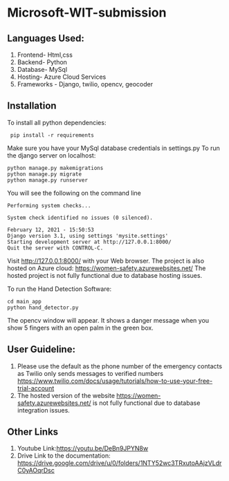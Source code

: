 # Microsoft-WIT-submission
## Languages Used:
1. Frontend- Html,css
2. Backend- Python
3. Database- MySql
4. Hosting- Azure Cloud Services
5. Frameworks - Django, twilio, opencv, geocoder
## Installation
To install all python dependencies:
```
 pip install -r requirements
```
Make sure you have your MySql database credentials in settings.py
To run the django server on localhost:
```
python manage.py makemigrations 
python manage.py migrate
python manage.py runserver
```
You will see the following on the command line
```
Performing system checks...

System check identified no issues (0 silenced).

February 12, 2021 - 15:50:53
Django version 3.1, using settings 'mysite.settings'
Starting development server at http://127.0.0.1:8000/
Quit the server with CONTROL-C.
```

Visit http://127.0.0.1:8000/ with your Web browser.
The project is also hosted on Azure cloud: https://women-safety.azurewebsites.net/
The hosted project is not fully functional due to database hosting issues.

To run the Hand Detection Software: 
```
cd main_app 
python hand_detector.py
```
The opencv window will appear. It shows a danger message when you show 5 fingers with an open palm in the green box. 

## User Guideline:
1. Please use the default as the phone number of the emergency contacts as Twilio only sends messages to verified numbers
https://www.twilio.com/docs/usage/tutorials/how-to-use-your-free-trial-account
2. The hosted version of the website https://women-safety.azurewebsites.net/  is not fully functional due to database integration issues.
## Other Links
1. Youtube Link:https://youtu.be/DeBn9JPYN8w
2. Drive Link to the documentation: https://drive.google.com/drive/u/0/folders/1NTY52wc3TRxutoAAjzVLdrC0yAOqrDsc